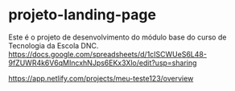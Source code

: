 # projeto-landing-page 
Este é o projeto de desenvolvimento do módulo base do curso de Tecnologia da Escola DNC.
https://docs.google.com/spreadsheets/d/1cISCWUeS6L48-9fZUWR4k6V6qMIncxhNJps6EKx3Xlo/edit?usp=sharing

https://app.netlify.com/projects/meu-teste123/overview
